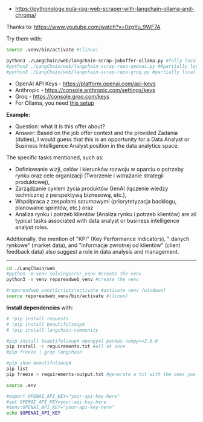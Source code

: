 * https://pythonology.eu/a-rag-web-scraper-with-langchain-ollama-and-chroma/


Thanks to: https://www.youtube.com/watch?v=0zgYu_9WF7A

Try them with: 

```sh
source .venv/bin/activate #(linux)

python3 ./LangChain/web/langchain-scrap-joboffer-ollama.py #fully local
#python3 ./LangChain/web/langchain-scrap-repo-openai.py ##partially local
#python3 ./LangChain/web/langchain-scrap-repo-groq.py #partially local
```

* OpenAI API Keys - <https://platform.openai.com/api-keys>
* Anthropic - <https://console.anthropic.com/settings/keys>
* Groq - <https://console.groq.com/keys>
* For Ollama, you need [this setup](https://fossengineer.com/selfhosting-llms-ollama/)

**Example:**

* Question: what it is this offer about?
* Answer: Based on the job offer context and the provided Zadania (duties), I would guess that this is an opportunity for a Data Analyst or Business Intelligence Analyst position in the data analytics space.

The specific tasks mentioned, such as:

* Definiowanie wizji, celów i kierunków rozwoju w oparciu o potrzeby rynku oraz cele organizacji (Tworzenie i wdrażanie strategii produktowej),
* Zarządzanie cyklem życia produktów GenAI (łączenie wiedzy technicznej z perspektywą biznesową, etc.),
* Współpraca z zespołami scrumowymi (priorytetyzacja backlogu, planowanie sprintów, etc.) oraz
* Analiza rynku i potrzeb klientów (Analiza rynku i potrzeb klientów) are all typical tasks associated with data analyst or business intelligence analyst roles.

Additionally, the mention of "KPI" (Key Performance Indicators), " danych rynkowe" (market data), and "informacje zwrotnej od klientów" (client feedback data) also suggest a role in data analysis and management.

---

```sh
cd ./LangChain/web
#python -m venv solvingerror_venv #create the venv
python3 -m venv reporeadweb_venv #create the venv

#reporeadweb_venv\Scripts\activate #activate venv (windows)
source reporeadweb_venv/bin/activate #(linux)
```

**Install dependencies** with:

```sh
# !pip install requests
# !pip install beautifulsoup4
# !pip install langchain-community

#pip install beautifulsoup4 openpyxl pandas numpy==2.0.0
pip install -r requirements.txt #all at once
#pip freeze | grep langchain

#pip show beautifulsoup4
pip list
pip freeze > requirements-output.txt #generate a txt with the ones you have!
```

```sh
source .env

#export OPENAI_API_KEY="your-api-key-here"
#set OPENAI_API_KEY=your-api-key-here
#$env:OPENAI_API_KEY="your-api-key-here"
echo $OPENAI_API_KEY
```